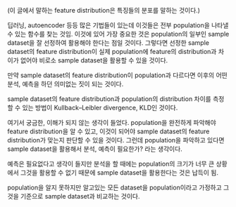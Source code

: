 (이 글에서 말하는 feature distribution은 특징들의 분포를 말하는 것이다.)

딥러닝, autoencoder 등등 많은 기법들이 있는데 이것들은 전부 population을 나타낼 수 있는 함수를 찾는 것임. 이것에 있어 가장 중요한 것은 
population의 일부인 sample dataset을 잘 선정하여 활용해야 한다는 점일 것이다. 그렇다면 선정한 sample dataset의 feature distribution이 실제 population에 feature의 distribution과 
차이가 없어야 비로소 sample dataset을 활용할 수 있을 것이다.

만약 sample dataset의 feature distribution이 population과 다르다면 이후의 어떤 분석, 예측을 하던 의미없는 짓이 되는 것이다.

sample dataset의 feature distribution과 population의 distribution 차이를 측정할 수 있는 방법이 Kullback–Leibler divergence, KLD인 것이다. 

여기서 궁금한, 이해가 되지 않는 생각이 들었다.
population을 완전하게 파악해야 feature distribution을 알 수 있고, 이것이 되어야 sample dataset의 feature distribution가 맞는지 판단할 수 있을 것이다.
그런데 population을 파악하고 있다면 sample dataset을 활용해서 분석, 예측이 필요한가? 라는 생각이다.


예측은 필요없다고 생각이 들지만 분석을 할 때에는 population의 크기가 너무 큰 상황에서 그것을 활용할 수 없기 때문에 sample dataset을 활용한다는 것은 납득이 됨.

population을 알지 못하지만 알고있는 모든 dataset을 population이라고 가정하고 그것을 기준으로 sample dataset과 비교하는 것이다.

